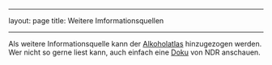 
---
layout: page
title: Weitere Imformationsquellen

---
Als weitere Informationsquelle kann der [Alkoholatlas](https://www.dkfz.de/de/tabakkontrolle/download/Publikationen/sonstVeroeffentlichungen/Alkoholatlas-Deutschland-2017_Doppelseiten.pdf) hinzugezogen werden. Wer nicht so gerne liest kann, auch einfach eine [Doku](http://www.ndr.de/fernsehen/sendungen/45_min/Die-Deutschen-und-der-Alkohol,sendung641256.html)  von NDR anschauen.
